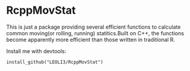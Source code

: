 # RcppMovStat

This is just a package providing several efficient functions to 
calculate common moving(or rolling, running) statitics.Built on C++, the functions 
become apparently more efficient than those written in traditional R.
    
Install me with devtools:

    install_github("LEOLI3/RcppMovStat")
